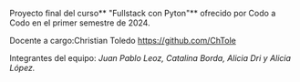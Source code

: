 Proyecto final del curso** "Fullstack con Pyton"** ofrecido por Codo a Codo en el primer semestre de 2024. 

Docente a cargo:Christian Toledo https://github.com/ChTole

Integrantes del equipo: *Juan Pablo Leoz, Catalina Borda, Alicia Dri y Alicia López.*


